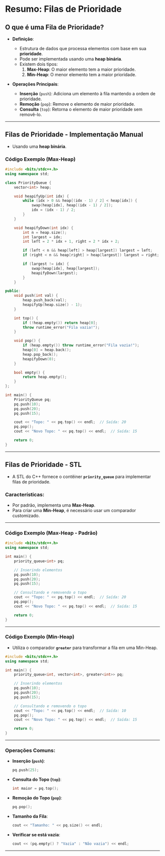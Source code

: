 # Resumo: Filas de Prioridade

## O que é uma Fila de Prioridade?
- **Definição**:
  - Estrutura de dados que processa elementos com base em sua **prioridade**.
  - Pode ser implementada usando uma **heap binária**.
  - Existem dois tipos:
    1. **Max-Heap**: O maior elemento tem a maior prioridade.
    2. **Min-Heap**: O menor elemento tem a maior prioridade.

- **Operações Principais**:
  - **Inserção** (`push`): Adiciona um elemento à fila mantendo a ordem de prioridade.
  - **Remoção** (`pop`): Remove o elemento de maior prioridade.
  - **Consulta** (`top`): Retorna o elemento de maior prioridade sem removê-lo.

---

## Filas de Prioridade - Implementação Manual
- Usando uma **heap binária**.

### Código Exemplo (Max-Heap)
```cpp
#include <bits/stdc++.h>
using namespace std;

class PriorityQueue {
    vector<int> heap;

    void heapifyUp(int idx) {
        while (idx > 0 && heap[(idx - 1) / 2] < heap[idx]) {
            swap(heap[idx], heap[(idx - 1) / 2]);
            idx = (idx - 1) / 2;
        }
    }

    void heapifyDown(int idx) {
        int n = heap.size();
        int largest = idx;
        int left = 2 * idx + 1, right = 2 * idx + 2;

        if (left < n && heap[left] > heap[largest]) largest = left;
        if (right < n && heap[right] > heap[largest]) largest = right;

        if (largest != idx) {
            swap(heap[idx], heap[largest]);
            heapifyDown(largest);
        }
    }

public:
    void push(int val) {
        heap.push_back(val);
        heapifyUp(heap.size() - 1);
    }

    int top() {
        if (!heap.empty()) return heap[0];
        throw runtime_error("Fila vazia!");
    }

    void pop() {
        if (heap.empty()) throw runtime_error("Fila vazia!");
        heap[0] = heap.back();
        heap.pop_back();
        heapifyDown(0);
    }

    bool empty() {
        return heap.empty();
    }
};

int main() {
    PriorityQueue pq;
    pq.push(10);
    pq.push(20);
    pq.push(15);

    cout << "Topo: " << pq.top() << endl;  // Saída: 20
    pq.pop();
    cout << "Novo Topo: " << pq.top() << endl;  // Saída: 15

    return 0;
}
```

---

## Filas de Prioridade - STL
- A STL do C++ fornece o contêiner **`priority_queue`** para implementar filas de prioridade.

### Características:
- Por padrão, implementa uma **Max-Heap**.
- Para criar uma **Min-Heap**, é necessário usar um comparador customizado.

---

### Código Exemplo (Max-Heap - Padrão)
```cpp
#include <bits/stdc++.h>
using namespace std;

int main() {
    priority_queue<int> pq;

    // Inserindo elementos
    pq.push(10);
    pq.push(20);
    pq.push(15);

    // Consultando e removendo o topo
    cout << "Topo: " << pq.top() << endl;  // Saída: 20
    pq.pop();
    cout << "Novo Topo: " << pq.top() << endl;  // Saída: 15

    return 0;
}
```

---

### Código Exemplo (Min-Heap)
- Utiliza o comparador **`greater`** para transformar a fila em uma Min-Heap.
```cpp
#include <bits/stdc++.h>
using namespace std;

int main() {
    priority_queue<int, vector<int>, greater<int>> pq;

    // Inserindo elementos
    pq.push(10);
    pq.push(20);
    pq.push(15);

    // Consultando e removendo o topo
    cout << "Topo: " << pq.top() << endl;  // Saída: 10
    pq.pop();
    cout << "Novo Topo: " << pq.top() << endl;  // Saída: 15

    return 0;
}
```

---

### Operações Comuns:
- **Inserção (`push`)**:
  ```cpp
  pq.push(25);
  ```
- **Consulta do Topo (`top`)**:
  ```cpp
  int maior = pq.top();
  ```
- **Remoção do Topo (`pop`)**:
  ```cpp
  pq.pop();
  ```
- **Tamanho da Fila**:
  ```cpp
  cout << "Tamanho: " << pq.size() << endl;
  ```
- **Verificar se está vazia**:
  ```cpp
  cout << (pq.empty() ? "Vazia" : "Não vazia") << endl;
  ```

---